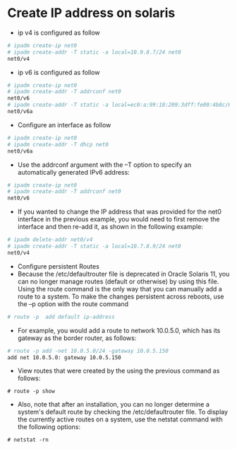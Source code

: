 
# Create IP address on solaris

- ip v4 is configured as follow

```bash
# ipadm create-ip net0
# ipadm create-addr -T static -a local=10.9.8.7/24 net0
net0/v4
```

- ip v6 is configured as follow

```bash
# ipadm create-ip net0
# ipadm create-addr -T addrconf net0
net0/v6
# ipadm create-addr -T static -a local=ec0:a:99:18:209:3dff:fe00:4b8c/64 net0
net0/v6a
```

- Configure an interface as follow

```bash
# ipadm create-ip net0
# ipadm create-addr -T dhcp net0
net0/v6a
```

- Use the addrconf argument with the –T option to specify an automatically generated IPv6 address:

```bash
# ipadm create-ip net0
# ipadm create-addr -T addrconf net0
net0/v6
```

- If you wanted to change the IP address that was provided for the net0 interface in the previous example, you would need to first remove the interface and then re-add it, as shown in the following example:

```bash
# ipadm delete-addr net0/v4
# ipadm create-addr -T static -a local=10.7.8.9/24 net0
net0/v4
```

- Configure persistent Routes
- Because the /etc/defaultrouter file is deprecated in Oracle Solaris 11, you can no longer manage routes (default or otherwise) by using this file. Using the route command is the only way that you can manually add a route to a system. To make the changes persistent across reboots, use the –p option with the route command

```bash
# route -p  add default ip-address
```

- For example, you would add a route to network 10.0.5.0, which has its gateway as the border router, as follows:

```bash
# route -p add -net 10.0.5.0/24 -gateway 10.0.5.150
add net 10.0.5.0: gateway 10.0.5.150
```

- View routes that were created by the using the previous command as follows:

```
# route -p show
```

- Also, note that after an installation, you can no longer determine a system's default route by checking the /etc/defaultrouter file. To display the currently active routes on a system, use the netstat command with the following options:

```
# netstat -rn
```
